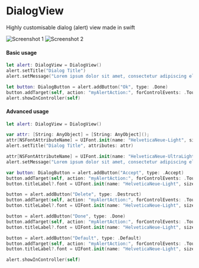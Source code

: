 # DialogView
Highly customisable dialog (alert) view made in swift


![Screenshot 1](https://raw.githubusercontent.com/manGoweb/DialogView/master/_orig/screenshot1.jpg "Screenshot 1")
![Screenshot 2](https://raw.githubusercontent.com/manGoweb/DialogView/master/_orig/screenshot2.jpg "Screenshot 2")


#### Basic usage
``` swift
let alert: DialogView = DialogView()
alert.setTitle("Dialog Title")
alert.setMessage("Lorem ipsum dolor sit amet, consectetur adipiscing elit. Pellentesque a augue eget felis dictum ultrices ac a arcu.")

let button: DialogButton = alert.addButton("Ok", type: .Done)
button.addTarget(self, action: "myAlertAction:", forControlEvents: .TouchUpInside)
alert.showInController(self)
```

#### Advanced usage
``` swift
let alert: DialogView = DialogView()

var attr: [String: AnyObject] = [String: AnyObject]();
attr[NSFontAttributeName] = UIFont.init(name: "HelveticaNeue-Light", size: 16)!
alert.setTitle("Dialog Title", attributes: attr)

attr[NSFontAttributeName] = UIFont.init(name: "HelveticaNeue-UltraLight", size: 14)!
alert.setMessage("Lorem ipsum dolor sit amet, consectetur adipiscing elit. Pellentesque a augue eget felis dictum ultrices ac a arcu.", attributes: attr)

var button: DialogButton = alert.addButton("Accept", type: .Accept)
button.addTarget(self, action: "myAlertAction:", forControlEvents: .TouchUpInside)
button.titleLabel?.font = UIFont.init(name: "HelveticaNeue-Light", size: 14)!

button = alert.addButton("Delete", type: .Destruct)
button.addTarget(self, action: "myAlertAction:", forControlEvents: .TouchUpInside)
button.titleLabel?.font = UIFont.init(name: "HelveticaNeue-Light", size: 14)!

button = alert.addButton("Done", type: .Done)
button.addTarget(self, action: "myAlertAction:", forControlEvents: .TouchUpInside)
button.titleLabel?.font = UIFont.init(name: "HelveticaNeue-Light", size: 14)!

button = alert.addButton("Default", type: .Default)
button.addTarget(self, action: "myAlertAction:", forControlEvents: .TouchUpInside)
button.titleLabel?.font = UIFont.init(name: "HelveticaNeue-Light", size: 14)!

alert.showInController(self)
```